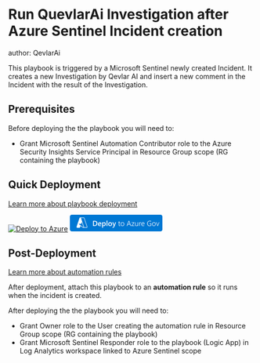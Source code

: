 # Run QuevlarAi Investigation after Azure Sentinel Incident creation
author: QevlarAi

This playbook is triggered by a Microsoft Sentinel newly created Incident. It creates a new Investigation by Qevlar AI and insert a new comment in the Incident with the result of the Investigation.  

## Prerequisites

Before deploying the the playbook you will need to:
- Grant Microsoft Sentinel Automation Contributor role to the Azure Security Insights Service Principal in Resource Group scope (RG containing the playbook)

## Quick Deployment
[Learn more about playbook deployment](https://github.com/Azure/Azure-Sentinel/tree/master/Playbooks/ReadMe.md)

[![Deploy to Azure](https://aka.ms/deploytoazurebutton)](https://portal.azure.com/#create/Microsoft.Template/uri/https%3A%2F%2Fraw.githubusercontent.com%2Fadejacques%2Fsentinel-playbook%2Fmaster%2Fazuredeploy.json)
[![Deploy to Azure Gov](https://raw.githubusercontent.com/Azure/azure-quickstart-templates/master/1-CONTRIBUTION-GUIDE/images/deploytoazuregov.png)](https://portal.azure.com/#create/Microsoft.Template/uri/https%3A%2F%2Fraw.githubusercontent.com%2Fadejacques%2Fsentinel-playbook%2Fmaster%2Fazuredeploy.json)

## Post-Deployment
[Learn more about automation rules](https://docs.microsoft.com/azure/sentinel/automate-incident-handling-with-automation-rules#creating-and-managing-automation-rules)

After deployment, attach this playbook to an **automation rule** so it runs when the incident is created.

After deploying the the playbook you will need to:
- Grant Owner role to the User creating the automation rule in Resource Group scope (RG containing the playbook) 
- Grant Microsoft Sentinel Responder role to the playbook (Logic App) in Log Analytics workspace linked to Azure Sentinel scope